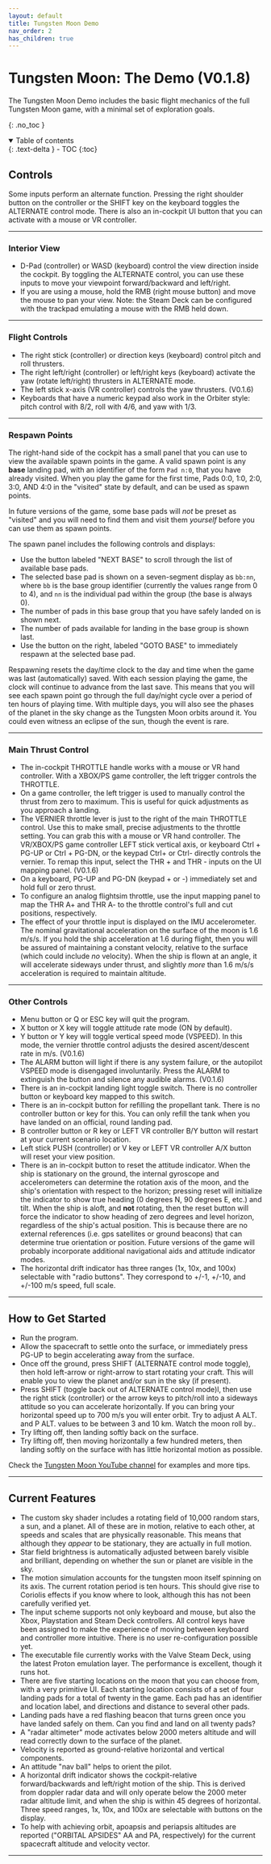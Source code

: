 ```yaml
---
layout: default
title: Tungsten Moon Demo
nav_order: 2
has_children: true
---
```

# Tungsten Moon: The Demo (V0.1.8)

The Tungsten Moon Demo includes the basic flight mechanics of the full Tungsten Moon game, with a minimal set of exploration goals.

{: .no_toc }

<details open markdown="block">
  <summary>
    Table of contents
  </summary>
  {: .text-delta }
- TOC
{:toc}
</details>



## Controls
Some inputs perform an alternate function. Pressing the right shoulder button on the controller or the SHIFT key on the keyboard toggles the ALTERNATE control mode. There is also an in-cockpit UI button that you can activate with a mouse or VR controller.

---

### Interior View
* D-Pad (controller) or WASD (keyboard) control the view direction inside the cockpit. By toggling the ALTERNATE control, you can use these inputs to move your viewpoint forward/backward and left/right.
* If you are using a mouse, hold the RMB (right mouse button) and move the mouse to pan your view. Note: the Steam Deck can be configured with the trackpad emulating a mouse with the RMB held down.

---

### Flight Controls
* The right stick (controller) or direction keys (keyboard) control pitch and roll thrusters. 
* The right left/right (controller) or left/right keys (keyboard) activate the yaw (rotate left/right) thrusters in ALTERNATE mode.
* The left stick x-axis (VR controller) controls the yaw thrusters. (V0.1.6)
* Keyboards that have a numeric keypad also work in the Orbiter style: pitch control with 8/2, roll with 4/6, and yaw with 1/3.

---

### Respawn Points
The right-hand side of the cockpit has a small panel that you can use to view the available spawn points in the game. A valid spawn point is any **base** landing pad, with an identifier of the form `Pad n:0`, that you have already visited. When you play the game for the first time, Pads 0:0, 1:0, 2:0, 3:0, AND 4:0 in the "visited" state by default, and can be used as spawn points.

In future versions of the game, some base pads will *not* be preset as "visited" and you will need to find them and visit them *yourself* before you can use them as spawn points.

The spawn panel includes the following controls and displays:
* Use the button labeled "NEXT BASE" to scroll through the list of available base pads.
* The selected base pad is shown on a seven-segment display as `bb:nn`, where `bb` is the base group identifier (currently the values range from 0 to 4), and `nn` is the individual pad within the group (the base is always 0).
* The number of pads in this base group that you have safely landed on is shown next.
* The number of pads available for landing in the base group is shown last.
* Use the button on the right, labeled "GOTO BASE" to immediately respawn at the selected base pad.

Respawning resets the day/time clock to the day and time when the game was last (automatically) saved. With each session playing the game, the clock will continue to advance from the last save. This means that you will see each spawn point go through the full day/night cycle over a period of ten hours of playing time. With multiple days, you will also see the phases of the planet in the sky change as the Tungsten Moon orbits around it. You could even witness an eclipse of the sun, though the event is rare.

---

### Main Thrust Control
* The in-cockpit THROTTLE handle works with a mouse or VR hand controller. With a XBOX/PS game controller, the left trigger controls the THROTTLE.
* On a game controller, the left trigger is used to manually control the thrust from zero to maximum. This is useful for quick adjustments as you approach a landing.
* The VERNIER throttle lever is just to the right of the main THROTTLE control. Use this to make small, precise adjustments to the throttle setting. You can grab this with a mouse or VR hand controller. The VR/XBOX/PS game controller LEFT stick vertical axis, or keyboard Ctrl + PG-UP or Ctrl + PG-DN, or the keypad Ctrl+ or Ctrl- directly controls the vernier. To remap this input, select the THR + and THR - inputs on the UI mapping panel. (V0.1.6)
* On a keyboard, PG-UP and PG-DN (keypad + or -) immediately set and hold full or zero thrust.
* To configure an analog flightsim throttle, use the input mapping panel to map the THR A+ and THR A- to the throttle control's full and cut positions, respectively.
* The effect of your throttle input is displayed on the IMU accelerometer. The nominal gravitational acceleration on the surface of the moon is 1.6 m/s/s. If you hold the ship acceleration at 1.6 during flight, then you  will be assured of maintaining a constant velocity, relative to the surface (which could include *no* velocity). When the ship is flown at an angle, it will accelerate sideways under thrust, and slightly *more* than 1.6 m/s/s acceleration is required to maintain altitude.

---

### Other Controls
* Menu button or Q or ESC key will quit the program.
* X button or X key will toggle attitude rate mode (ON by default).
* Y button or Y key will toggle vertical speed mode (VSPEED). In this mode, the vernier throttle control adjusts the desired ascent/descent rate in m/s. (V0.1.6)
* The ALARM button will light if there is any system failure, or the autopilot VSPEED mode is disengaged involuntarily. Press the ALARM to extinguish the button and silence any audible alarms. (V0.1.6)
* There is an in-cockpit landing light toggle switch. There is no controller button or keyboard key mapped to this switch.
* There is an in-cockpit button for refilling the propellant tank. There is no controller button or key for this. You can only refill the tank when you have landed on an official, round landing pad.
* B controller button or R key or LEFT VR controller B/Y button will restart at your current scenario location.
* Left stick PUSH (controller) or V key or LEFT VR controller A/X button will reset your view position.
* There is an in-cockpit button to reset the attitude indicator. When the ship is stationary on the ground, the internal gyroscope and accelerometers can determine the rotation axis of the moon, and the ship's orientation with respect to the horizon; pressing reset will initialize the indicator to show true heading (0 degrees N, 90 degrees E, etc.) and tilt. When the ship is aloft, and **not** rotating, then the reset button will force the indicator to show heading of zero degrees and level horizon, regardless of the ship's actual position. This is because there are no external references (i.e. gps satellites or ground beacons) that can determine true orientation or position. Future versions of the game will probably incorporate additional navigational aids and attitude indicator modes.
* The horizontal drift indicator has three ranges (1x, 10x, and 100x) selectable with "radio buttons". They correspond to +/-1, +/-10, and +/-100 m/s speed, full scale.

---

## How to Get Started
* Run the program.
* Allow the spacecraft to settle onto the surface, or immediately press PG-UP to begin accelerating away from the surface.
* Once off the ground, press SHIFT (ALTERNATE control mode toggle), then hold left-arrow or right-arrow to start rotating your craft. This will enable you to view the planet and/or sun in the sky (if present).
* Press SHIFT (toggle back out of ALTERNATE control mode)l, then use the right stick (controller) or the arrow keys to pitch/roll into a sideways attitude so you can accelerate horizontally. If you can bring your horizontal speed up to 700 m/s you will enter orbit. Try to adjust A ALT. and P ALT. values to be between 3 and 10 km. Watch the moon roll by.. 
* Try lifting off, then landing softly back on the surface.
* Try lifting off, then moving horizontally a few hundred meters, then landing softly on the surface with has little horizontal motion as possible.

Check the [Tungsten Moon YouTube channel](https://www.youtube.com/channel/UCCZ3MdbmQ5ZqAspNrOZUuTw) for examples and more tips.

---

## Current Features
* The custom sky shader includes a rotating field of 10,000 random stars, a sun, and a planet. All of these are in motion, relative to each other, at speeds and scales that are physically reasonable. This means that although they *appear* to be stationary, they are actually in full motion.
* Star field brightness is automatically adjusted between barely visible and brilliant, depending on whether the sun or planet are visible in the sky.
* The motion simulation accounts for the tungsten moon itself spinning on its axis. The current rotation period is ten hours. This should give rise to Coriolis effects if you know where to look, although this has not been carefully verified yet.
* The input scheme supports not only keyboard and mouse, but also the Xbox, Playstation and Steam Deck controllers. All control keys have been assigned to make the experience of moving between keyboard and controller more intuitive. There is no user re-configuration possible yet.
* The executable file currently works with the Valve Steam Deck, using the latest Proton emulation layer. The performance is excellent, though it runs hot.
* There are five starting locations on the moon that you can choose from, with a very primitive UI. Each starting location consists of a set of four landing pads for a total of twenty in the game. Each pad has an identifier and location label, and directions and distance to several other pads.
* Landing pads have a red flashing beacon that turns green once you have landed safely on them. Can you find and land on all twenty pads?
* A "radar altimeter" mode activates below 2000 meters altitude and will read correctly down to the surface of the planet.
* Velocity is reported as ground-relative horizontal and vertical components.
* An attitude "nav ball" helps to orient the pilot.
* A horizontal drift indicator shows the cockpit-relative forward/backwards and left/right motion of the ship. This is derived from doppler radar data and will only operate below the 2000 meter radar altitude limit, and when the ship is within 45 degrees of horizontal. Three speed ranges, 1x, 10x, and 100x are selectable with buttons on the display.
* To help with achieving orbit, apoapsis and periapsis altitudes are reported ("ORBITAL APSIDES" AA and PA, respectively) for the current spacecraft altitude and velocity vector.

---
